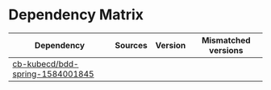 # Dependency Matrix

Dependency | Sources | Version | Mismatched versions
---------- | ------- | ------- | -------------------
[cb-kubecd/bdd-spring-1584001845](https://github.com/cb-kubecd/bdd-spring-1584001845.git) |  | []() | 
